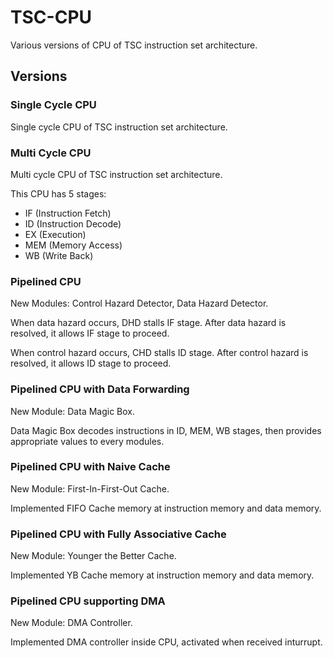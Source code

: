 # TSC-CPU

Various versions of CPU of TSC instruction set architecture.

## Versions

### Single Cycle CPU

Single cycle CPU of TSC instruction set architecture.

### Multi Cycle CPU

Multi cycle CPU of TSC instruction set architecture.

This CPU has 5 stages:

- IF (Instruction Fetch)
- ID (Instruction Decode)
- EX (Execution)
- MEM (Memory Access)
- WB (Write Back)

### Pipelined CPU

New Modules: Control Hazard Detector, Data Hazard Detector.

When data hazard occurs, DHD stalls IF stage. After data hazard is resolved, it allows IF stage to proceed.

When control hazard occurs, CHD stalls ID stage. After control hazard is resolved, it allows ID stage to proceed.

### Pipelined CPU with Data Forwarding

New Module: Data Magic Box.

Data Magic Box decodes instructions in ID, MEM, WB stages, then provides appropriate values to every modules.

### Pipelined CPU with Naive Cache

New Module: First-In-First-Out Cache.

Implemented FIFO Cache memory at instruction memory and data memory.

### Pipelined CPU with Fully Associative Cache

New Module: Younger the Better Cache.

Implemented YB Cache memory at instruction memory and data memory.

### Pipelined CPU supporting DMA

New Module: DMA Controller.

Implemented DMA controller inside CPU, activated when received inturrupt.
